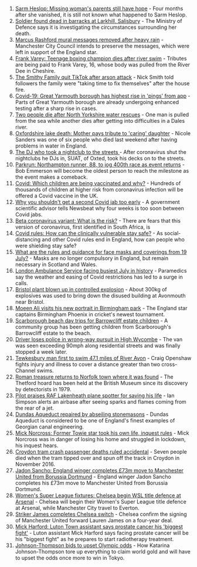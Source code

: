 1. [Sarm Heslop: Missing woman's parents still have hope](https://www.bbc.co.uk/news/uk-england-hampshire-57911889) - Four months after she vanished, it is still not known what happened to Sarm Heslop.
2. [Soldier found dead in barracks at Larkhill, Salisbury](https://www.bbc.co.uk/news/uk-england-wiltshire-57943159) - The Ministry of Defence says it is investigating the circumstances surrounding her death.
3. [Marcus Rashford mural messages removed after heavy rain](https://www.bbc.co.uk/news/uk-england-manchester-57937592) - Manchester City Council intends to preserve the messages, which were left in support of the England star.
4. [Frank Varey: Teenage boxing champion dies after river swim](https://www.bbc.co.uk/news/uk-england-merseyside-57928688) - Tributes are being paid to Frank Varey, 16, whose body was pulled from the River Dee in Cheshire.
5. [The Smithy Family quit TikTok after arson attack](https://www.bbc.co.uk/news/uk-england-london-57864221) - Nick Smith told followers the family were "taking time to fix themselves" after the house fire.
6. [Covid-19: Great Yarmouth borough has highest rise in 'pings' from app](https://www.bbc.co.uk/news/uk-england-norfolk-57935982) - Parts of Great Yarmouth borough are already undergoing enhanced testing after a sharp rise in cases.
7. [Two people die after North Yorkshire water rescues](https://www.bbc.co.uk/news/uk-england-york-north-yorkshire-57941273) - One man is pulled from the sea while another dies after getting into difficulties in a Dales river.
8. [Oxfordshire lake death: Mother pays tribute to 'caring' daughter](https://www.bbc.co.uk/news/uk-england-oxfordshire-57940537) - Nicole Sanders was one of six people who died last weekend after having problems in water in England.
9. [The DJ who took a nightclub to the streets ](https://www.bbc.co.uk/news/uk-england-surrey-57935752) - After coronavirus shut the nightclubs he DJs in, SUAT, of Oxted, took his decks on to the streets.
10. [Parkrun: Northampton runner, 88, to jog 400th race as event returns](https://www.bbc.co.uk/news/uk-england-northamptonshire-57917112) - Bob Emmerson will become the oldest person to reach the milestone as the event makes a comeback.
11. [Covid: Which children are being vaccinated and why?](https://www.bbc.co.uk/news/health-57888429) - Hundreds of thousands of children at higher risk from coronavirus infection will be offered a Covid vaccine in the UK.
12. [Why you shouldn't get a second Covid jab too early](https://www.bbc.co.uk/news/newsbeat-57682233) - A government scientific advisor tells Newsbeat why four weeks is too soon between Covid jabs.
13. [Beta coronavirus variant: What is the risk?](https://www.bbc.co.uk/news/health-55534727) - There are fears that this version of coronavirus, first identified in South Africa, is
14. [Covid rules: How can the clinically vulnerable stay safe?](https://www.bbc.co.uk/news/health-51997151) - As social-distancing and other Covid rules end in England, how can people who were shielding stay safe?
15. [What are the rules and guidance for face masks and coverings from 19 July?](https://www.bbc.co.uk/news/health-51205344) - Masks are no longer compulsory in England, but remain necessary in Scotland and Wales.
16. [London Ambulance Service facing busiest July in history](https://www.bbc.co.uk/news/uk-england-london-57936032) - Paramedics say the weather and easing of Covid restrictions has led to a surge in calls.
17. [Bristol plant blown up in controlled explosion](https://www.bbc.co.uk/news/uk-england-bristol-57936938) - About 300kg of explosives was used to bring down the disused building at Avonmouth near Bristol.
18. [Moeen Ali visits his new portrait in Birmingham park](https://www.bbc.co.uk/news/uk-england-coventry-warwickshire-57936404) - The England star captains Birmingham Phoenix in cricket's newest tournament.
19. [Scarborough beach day trips for Barrowcliff estate children](https://www.bbc.co.uk/news/uk-england-york-north-yorkshire-57922161) - A community group has been getting children from Scarborough's Barrowcliff estate to the beach.
20. [Driver loses police in wrong-way pursuit in High Wycombe](https://www.bbc.co.uk/news/uk-england-beds-bucks-herts-57936053) - The van was seen exceeding 90mph along residential streets and was finally stopped a week later.
21. [Tewkesbury man first to swim 47.1 miles of River Avon](https://www.bbc.co.uk/news/uk-england-gloucestershire-57931154) - Craig Openshaw fights injury and illness to cover a distance greater than two cross-Channel swims.
22. [Roman treasure returns to Norfolk town where it was found](https://www.bbc.co.uk/news/uk-england-norfolk-57929603) - The Thetford hoard has been held at the British Museum since its discovery by detectorists in 1979.
23. [Pilot praises RAF Lakenheath plane spotter for saving his life](https://www.bbc.co.uk/news/uk-england-suffolk-57927801) - Ian Simpson alerts an airbase after seeing sparks and flames coming from the rear of a jet.
24. [Dundas Aqueduct repaired by abseiling stonemasons](https://www.bbc.co.uk/news/uk-england-wiltshire-57931430) - Dundas Aqueduct is considered to be one of England's finest examples of Georgian canal engineering.
25. [Mick Norcross: Former Towie star took his own life, inquest rules](https://www.bbc.co.uk/news/uk-england-essex-57935410) - Mick Norcross was in danger of losing his home and struggled in lockdown, his inquest hears.
26. [Croydon tram crash passenger deaths ruled accidental](https://www.bbc.co.uk/news/uk-england-london-57721493) - Seven people died when the tram tipped over and spun off the track in Croydon in November 2016.
27. [Jadon Sancho: England winger completes £73m move to Manchester United from Borussia Dortmund](https://www.bbc.co.uk/sport/football/57827831) - England winger Jadon Sancho completes his £73m move to Manchester United from Borussia Dortmund.
28. [Women's Super League fixtures: Chelsea begin WSL title defence at Arsenal](https://www.bbc.co.uk/sport/football/57928978) - Chelsea will begin their Women's Super League title defence at Arsenal, while Manchester City travel to Everton.
29. [Striker James completes Chelsea switch](https://www.bbc.co.uk/sport/football/57943942) - Chelsea confirm the signing of Manchester United forward Lauren James on a four-year deal.
30. [Mick Harford: Luton Town assistant says prostate cancer his 'biggest fight'](https://www.bbc.co.uk/sport/football/57937183) - Luton assistant Mick Harford says facing prostate cancer will be his "biggest fight" as he prepares to start radiotherapy treatment.
31. [Johnson-Thompson bids to upset Olympic odds](https://www.bbc.co.uk/sport/olympics/57901791) - How Katarina Johnson-Thompson tore up everything to claim world gold and will have to upset the odds once more to win in Tokyo.
